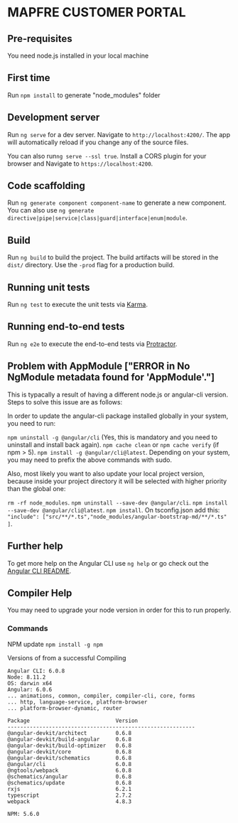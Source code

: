# MAPFRE CUSTOMER PORTAL
[logo]: https://noticias.mapfre.com/wp-content/uploads/2017/01/2542x457-logo-mapfre.jpg "Mapfre Customer"

## Pre-requisites
You need node.js installed in your local machine

## First time
Run `npm install` to generate "node_modules" folder

## Development server

Run `ng serve` for a dev server. Navigate to `http://localhost:4200/`. The app will automatically reload if you change any of the source files.

You can also run`ng serve --ssl true`. Install a CORS plugin for your browser and Navigate to `https://localhost:4200`.

## Code scaffolding

Run `ng generate component component-name` to generate a new component. You can also use `ng generate directive|pipe|service|class|guard|interface|enum|module`.

## Build

Run `ng build` to build the project. The build artifacts will be stored in the `dist/` directory. Use the `-prod` flag for a production build.

## Running unit tests

Run `ng test` to execute the unit tests via [Karma](https://karma-runner.github.io).

## Running end-to-end tests

Run `ng e2e` to execute the end-to-end tests via [Protractor](http://www.protractortest.org/).

## Problem with AppModule ["ERROR in No NgModule metadata found for 'AppModule'."]
This is typacally a result of having a different node.js or angular-cli version.
Steps to solve this issue are as follows:

In order to update the angular-cli package installed globally in your system, you need to run:

`npm uninstall -g @angular/cli` (Yes, this is mandatory and you need to uninstall and install back again).
`npm cache clean` or `npm cache verify` (if npm > 5).
`npm install -g @angular/cli@latest`.
Depending on your system, you may need to prefix the above commands with sudo.

Also, most likely you want to also update your local project version, because inside your project directory it will be selected with higher priority than the global one:

`rm -rf node_modules`.
`npm uninstall --save-dev @angular/cli`.
`npm install --save-dev @angular/cli@latest`.
`npm install`.
On tsconfig.json add this: `"include": ["src/**/*.ts","node_modules/angular-bootstrap-md/**/*.ts" ]`.

## Further help
To get more help on the Angular CLI use `ng help` or go check out the [Angular CLI README](https://github.com/angular/angular-cli/blob/master/README.md).



## Compiler Help
You may need to upgrade your node version in order for this to run properly.
### Commands 
NPM update `npm install -g npm`

Versions of from a successful Compiling
```
Angular CLI: 6.0.8
Node: 8.11.2
OS: darwin x64
Angular: 6.0.6
... animations, common, compiler, compiler-cli, core, forms
... http, language-service, platform-browser
... platform-browser-dynamic, router

Package                           Version
-----------------------------------------------------------
@angular-devkit/architect         0.6.8
@angular-devkit/build-angular     0.6.8
@angular-devkit/build-optimizer   0.6.8
@angular-devkit/core              0.6.8
@angular-devkit/schematics        0.6.8
@angular/cli                      6.0.8
@ngtools/webpack                  6.0.8
@schematics/angular               0.6.8
@schematics/update                0.6.8
rxjs                              6.2.1
typescript                        2.7.2
webpack                           4.8.3

NPM: 5.6.0
```

